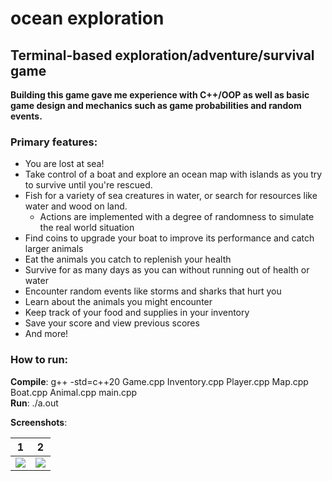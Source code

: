 # ocean exploration

## Terminal-based exploration/adventure/survival game 

**Building this game gave me experience with C++/OOP as well as basic game design and mechanics such as game probabilities and random events.**

### Primary features:
- You are lost at sea!
- Take control of a boat and explore an ocean map with islands as you try to survive until you're rescued.
- Fish for a variety of sea creatures in water, or search for resources like water and wood on land.
  - Actions are implemented with a degree of randomness to simulate the real world situation
- Find coins to upgrade your boat to improve its performance and catch larger animals
- Eat the animals you catch to replenish your health
- Survive for as many days as you can without running out of health or water
- Encounter random events like storms and sharks that hurt you
- Learn about the animals you might encounter
- Keep track of your food and supplies in your inventory
- Save your score and view previous scores
- And more!

### How to run:
**Compile**: g++ -std=c++20 Game.cpp Inventory.cpp Player.cpp Map.cpp Boat.cpp Animal.cpp main.cpp    
**Run**: ./a.out

**Screenshots**:  

1                          | 2                             
:-------------------------:|:-------------------------:
![](https://user-images.githubusercontent.com/48075045/159587003-782bfadb-a5ca-42bd-a4bd-f566e9ef387d.png)  |  ![](https://user-images.githubusercontent.com/48075045/159587020-80008611-f6d6-4abe-a2c7-ca1eb2cb6735.png)

